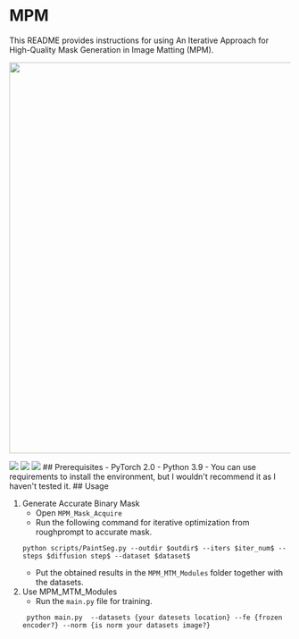 # MPM

This README provides instructions for using An Iterative Approach for High-Quality Mask Generation in Image Matting (MPM).

<p align="center"><img src="imgs/mpms.png" width="700"/></p>
<a href="https://www.python.org/"><img src="https://img.shields.io/badge/Python-3.9-ff69b4.svg" /></a>
<a href= "https://pytorch.org/"> <img src="https://img.shields.io/badge/PyTorch-2.1-2BAF2B.svg" /></a>
<a href="https://opensource.org/licenses/MIT"><img src="https://img.shields.io/badge/License-MIT-yellow.svg"></a>
## Prerequisites
- PyTorch 2.0
- Python 3.9
- You can use requirements to install the environment, but I wouldn't recommend it as I haven't tested it.
## Usage

1. Generate Accurate Binary Mask
    - Open `MPM_Mask_Acquire`
    - Run the following command for iterative optimization from roughprompt to accurate mask.
    ```angular2html
    python scripts/PaintSeg.py --outdir $outdir$ --iters $iter_num$ --steps $diffusion step$ --dataset $dataset$ 
    ```
    - Put the obtained results in the `MPM_MTM_Modules` folder together with the datasets.
2. Use MPM_MTM_Modules
    - Run the `main.py` file for training.
   ```angular2html
    python main.py  --datasets {your datesets location} --fe {frozen encoder?} --norm {is norm your datasets image?}
    ```

